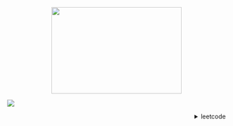 <div align="center">
  <img src="https://media.giphy.com/media/v1.Y2lkPTc5MGI3NjExcDhmZ2FuY2xkOG9jcW5iaTd5OGl2dG5keGZ2YzJ0aWh3dTZqMG45NiZlcD12MV9pbnRlcm5hbF9naWZfYnlfaWQmY3Q9Zw/qQ2DpRVnfldlRnJs4y/giphy.gif" width="300" height="200"/>
</div>

![](https://komarev.com/ghpvc/?username=F-1X&color=green)


<div align="right">
<details >
<summary>leetcode</summary>
![LeetCode Stats](https://leetcode.card.workers.dev/samgleb4i?theme=default&font=baloo&extension=null)
 
</details>
</div>
